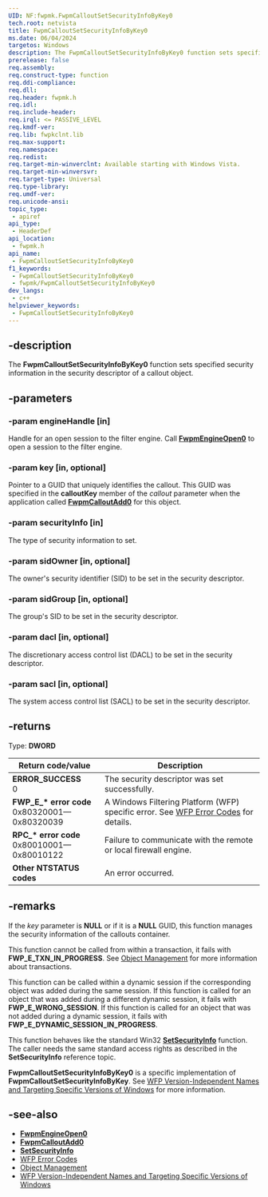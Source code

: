```yaml
---
UID: NF:fwpmk.FwpmCalloutSetSecurityInfoByKey0
tech.root: netvista
title: FwpmCalloutSetSecurityInfoByKey0
ms.date: 06/04/2024
targetos: Windows
description: The FwpmCalloutSetSecurityInfoByKey0 function sets specified security information in the security descriptor of a callout object.
prerelease: false
req.assembly: 
req.construct-type: function
req.ddi-compliance: 
req.dll: 
req.header: fwpmk.h
req.idl: 
req.include-header: 
req.irql: <= PASSIVE_LEVEL
req.kmdf-ver: 
req.lib: fwpkclnt.lib
req.max-support: 
req.namespace: 
req.redist: 
req.target-min-winverclnt: Available starting with Windows Vista.
req.target-min-winversvr: 
req.target-type: Universal
req.type-library: 
req.umdf-ver: 
req.unicode-ansi: 
topic_type:
 - apiref
api_type:
 - HeaderDef
api_location:
 - fwpmk.h
api_name:
 - FwpmCalloutSetSecurityInfoByKey0
f1_keywords:
 - FwpmCalloutSetSecurityInfoByKey0
 - fwpmk/FwpmCalloutSetSecurityInfoByKey0
dev_langs:
 - c++
helpviewer_keywords:
 - FwpmCalloutSetSecurityInfoByKey0
---
```


## -description

The **FwpmCalloutSetSecurityInfoByKey0** function sets specified security information in the security descriptor of a callout object.

## -parameters

### -param engineHandle [in]

Handle for an open session to the filter engine. Call **[FwpmEngineOpen0](nf-fwpmk-fwpmengineopen0.md)** to open a session to the filter engine.

### -param key [in, optional]

Pointer to a GUID that uniquely identifies the callout. This GUID was specified in the **calloutKey** member of the *callout* parameter when the application called **[FwpmCalloutAdd0](nf-fwpmk-fwpmcalloutadd0.md)** for this object.

### -param securityInfo [in]

The type of security information to set.

### -param sidOwner [in, optional]

The owner's security identifier (SID) to be set in the security descriptor.

### -param sidGroup [in, optional]

The group's SID to be set in the security descriptor.

### -param dacl [in, optional]

The discretionary access control list (DACL) to be set in the security descriptor.

### -param sacl [in, optional]

The system access control list (SACL) to be set in the security descriptor.

## -returns

Type: **DWORD**

| Return code/value | Description |
| --- | --- |
| **ERROR_SUCCESS**<br>0 | The security descriptor was set successfully. |
| **FWP_E_\* error code**<br>0x80320001—0x80320039 | A Windows Filtering Platform (WFP) specific error. See [WFP Error Codes](/windows/win32/fwp/wfp-error-codes) for details. |
| **RPC_\* error code**<br>0x80010001—0x80010122 | Failure to communicate with the remote or local firewall engine. |
| **Other NTSTATUS codes** | An error occurred. |

## -remarks

If the *key* parameter is **NULL** or if it is a **NULL** GUID, this function manages the security information of the callouts container.

This function cannot be called from within a transaction, it fails with **FWP_E_TXN_IN_PROGRESS**. See [Object Management](/windows/desktop/FWP/object-management) for more information about transactions.

This function can be called within a dynamic session if the corresponding object was added during the same session. If this function is called for an object that was added during a different dynamic session, it fails with **FWP_E_WRONG_SESSION**. If this function is called for an object that was not added during a dynamic session, it fails with **FWP_E_DYNAMIC_SESSION_IN_PROGRESS**.

This function behaves like the standard Win32 **[SetSecurityInfo](/windows/desktop/api/aclapi/nf-aclapi-setsecurityinfo)** function. The caller needs the same standard access rights as described in the **SetSecurityInfo** reference topic.

**FwpmCalloutSetSecurityInfoByKey0** is a specific implementation of **FwpmCalloutSetSecurityInfoByKey**. See [WFP Version-Independent Names and Targeting Specific Versions of Windows](/windows/desktop/FWP/wfp-version-independent-names-and-targeting-specific-versions-of-windows) for more information.

## -see-also

- **[FwpmEngineOpen0](nf-fwpmk-fwpmengineopen0.md)**
- **[FwpmCalloutAdd0](nf-fwpmk-fwpmcalloutadd0.md)**
- **[SetSecurityInfo](/windows/desktop/api/aclapi/nf-aclapi-setsecurityinfo)**
- [WFP Error Codes](/windows/win32/fwp/wfp-error-codes)
- [Object Management](/windows/desktop/FWP/object-management)
- [WFP Version-Independent Names and Targeting Specific Versions of Windows](/windows/desktop/FWP/wfp-version-independent-names-and-targeting-specific-versions-of-windows)
